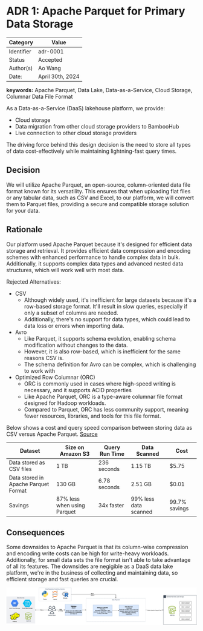 # ADR 1: Apache Parquet for Primary Data Storage

| Category   | Value            |
| ---------- | ---------------- |
| Identifier | adr-0001         |
| Status     | Accepted         |
| Author(s)  | Ao Wang          |
| Date:      | April 30th, 2024 |

**keywords:** Apache Parquet, Data Lake, Data-as-a-Service, Cloud Storage, Columnar Data File Format

As a Data-as-a-Service (DaaS) lakehouse platform, we provide:
- Cloud storage
- Data migration from other cloud storage providers to BambooHub
- Live connection to other cloud storage providers

The driving force behind this design decision is the need to store all types of data cost-effectively while maintaining lightning-fast query times.

## Decision

We will utilize Apache Parquet, an open-source, column-oriented data file format known for its versatility. This ensures that when uploading flat files or any tabular data, such as CSV and Excel, to our platform, we will convert them to Parquet files, providing a secure and compatible storage solution for your data.

## Rationale

Our platform used Apache Parquet because it's designed for efficient data storage and retrieval. It provides efficient data compression and encoding schemes with enhanced performance to handle complex data in bulk. Additionally, it supports complex data types and advanced nested data structures, which will work well with most data.

Rejected Alternatives:
  - CSV
    - Although widely used, it's inefficient for large datasets because it's a row-based storage format. It'll result in slow queries, especially if only a subset of columns are needed.
    - Additionally, there's no support for data types, which could lead to data loss or errors when importing data.
  - Avro
    - Like Parquet, it supports schema evolution, enabling schema modification without changes to the data.
    - However, it is also row-based, which is inefficient for the same reasons CSV is.
    - The schema definition for Avro can be complex, which is challenging to work with
  - Optimized Row Columnar (ORC)
    - ORC is commonly used in cases where high-speed writing is necessary, and it supports ACID properties
    - Like Apache Parquet, ORC is a type-aware columnar file format designed for Hadoop workloads.
    - Compared to Parquet, ORC has less community support, meaning fewer resources, libraries, and tools for this file format.

Below shows a cost and query speed comparison between storing data as CSV versus Apache Parquet. [Source](https://www.databricks.com/glossary/what-is-parquet)

| Dataset                              | Size on Amazon S3           | Query Run Time | Data Scanned          | Cost          |
| ------------------------------------ | --------------------------- | -------------- | --------------------- | ------------- |
| Data stored as CSV files             | 1 TB                        | 236 seconds    | 1.15 TB               | $5.75         |
| Data stored in Apache Parquet Format | 130 GB                      | 6.78 seconds   | 2.51 GB               | $0.01         |
| Savings                              | 87% less when using Parquet | 34x faster     | 99% less data scanned | 99.7% savings |



## Consequences

Some downsides to Apache Parquet is that its column-wise compression and encoding write costs can be high for write-heavy workloads. Additionally, for small data sets the file format isn't able to take advantage of all its features. The downsides are negigible as a DaaS data lake platform, we're in the business of collecting and maintaining data, so efficient storage and fast queries are crucial.

![alt text](../img/ADR1.drawio.png)

